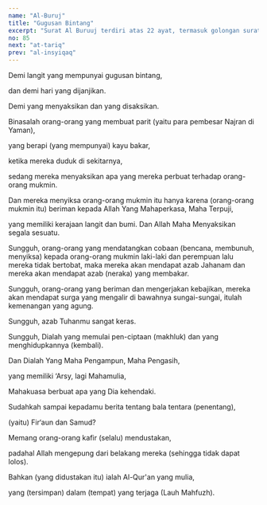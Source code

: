 ```yaml
---
name: "Al-Buruj"
title: "Gugusan Bintang"
excerpt: "Surat Al Buruuj terdiri atas 22 ayat, termasuk golongan surat-surat Makkiyyah diturunkan sesudah surat Asy-Syams.Dinamai Al Buruuj (gugusan bintang) diambil dari perkataan Al Buruuj yang terdapat pada ayat 1 surat ini."
no: 85
next: "at-tariq"
prev: "al-insyiqaq"
---
```


<span id='1' class='verse' title="QS Al-Buruj: 1">Demi langit yang mempunyai gugusan bintang,</span>

<span id='2' class='verse' title="QS Al-Buruj: 2">dan demi hari yang dijanjikan.</span>

<span id='3' class='verse' title="QS Al-Buruj: 3">Demi yang menyaksikan dan yang disaksikan.</span>

<span id='4' class='verse' title="QS Al-Buruj: 4">Binasalah orang-orang yang membuat parit (yaitu para pembesar Najran di Yaman),</span>

<span id='5' class='verse' title="QS Al-Buruj: 5">yang berapi (yang mempunyai) kayu bakar,</span>

<span id='6' class='verse' title="QS Al-Buruj: 6">ketika mereka duduk di sekitarnya,</span>

<span id='7' class='verse' title="QS Al-Buruj: 7">sedang mereka menyaksikan apa yang mereka perbuat terhadap orang-orang mukmin.</span>

<span id='8' class='verse' title="QS Al-Buruj: 8">Dan mereka menyiksa orang-orang mukmin itu hanya karena (orang-orang mukmin itu) beriman kepada Allah Yang Mahaperkasa, Maha Terpuji,</span>

<span id='9' class='verse' title="QS Al-Buruj: 9">yang memiliki kerajaan langit dan bumi. Dan Allah Maha Menyaksikan segala sesuatu.</span>

<span id='10' class='verse' title="QS Al-Buruj: 10">Sungguh, orang-orang yang mendatangkan cobaan (bencana, membunuh, menyiksa) kepada orang-orang mukmin laki-laki dan perempuan lalu mereka tidak bertobat, maka mereka akan mendapat azab Jahanam dan mereka akan mendapat azab (neraka) yang membakar.</span>

<span id='11' class='verse' title="QS Al-Buruj: 11">Sungguh, orang-orang yang beriman dan mengerjakan kebajikan, mereka akan mendapat surga yang mengalir di bawahnya sungai-sungai, itulah kemenangan yang agung.</span>

<span id='12' class='verse' title="QS Al-Buruj: 12">Sungguh, azab Tuhanmu sangat keras.</span>

<span id='13' class='verse' title="QS Al-Buruj: 13">Sungguh, Dialah yang memulai pen-ciptaan (makhluk) dan yang menghidupkannya (kembali).</span>

<span id='14' class='verse' title="QS Al-Buruj: 14">Dan Dialah Yang Maha Pengampun, Maha Pengasih,</span>

<span id='15' class='verse' title="QS Al-Buruj: 15">yang memiliki ‘Arsy, lagi Mahamulia,</span>

<span id='16' class='verse' title="QS Al-Buruj: 16">Mahakuasa berbuat apa yang Dia kehendaki.</span>

<span id='17' class='verse' title="QS Al-Buruj: 17">Sudahkah sampai kepadamu berita tentang bala tentara (penentang),</span>

<span id='18' class='verse' title="QS Al-Buruj: 18">(yaitu) Fir‘aun dan Samud?</span>

<span id='19' class='verse' title="QS Al-Buruj: 19">Memang orang-orang kafir (selalu) mendustakan,</span>

<span id='20' class='verse' title="QS Al-Buruj: 20">padahal Allah mengepung dari belakang mereka (sehingga tidak dapat lolos).</span>

<span id='21' class='verse' title="QS Al-Buruj: 21">Bahkan (yang didustakan itu) ialah Al-Qur'an yang mulia,</span>

<span id='22' class='verse' title="QS Al-Buruj: 22">yang (tersimpan) dalam (tempat) yang terjaga (Lauh Mahfuzh).</span>
